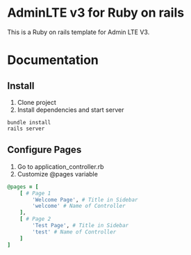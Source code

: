 # AdminLTE v3 for Ruby on rails   

This is a Ruby on rails template for Admin LTE V3.

# Documentation

## Install

1. Clone project
2. Install dependencies and start server

```
bundle install
rails server
```


## Configure Pages

1. Go to application_controller.rb
2. Customize @pages variable

```ruby
@pages = [
    [ # Page 1
        'Welcome Page', # Title in Sidebar
        'welcome' # Name of Controller
    ],
    [ # Page 2
        'Test Page', # Title in Sidebar
        'test' # Name of Controller
    ]
]
```
